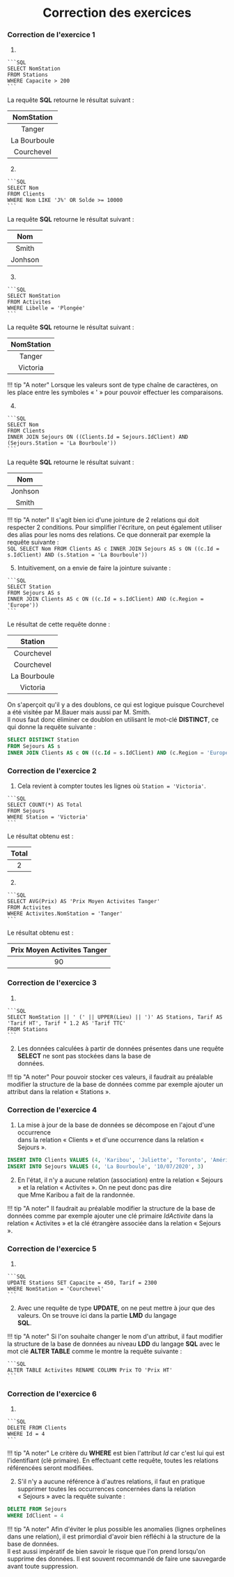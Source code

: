 # <center><div class = "titre3"> Correction des exercices </div></center>

### <div class = "encadré18"> __Correction de l'exercice 1__ </div>
<div class="list1_1">

1. 
<div class="decal2">

	```SQL
	SELECT NomStation
	FROM Stations
	WHERE Capacite > 200
	```
   La requête __SQL__ retourne le résultat suivant :  
</div>

<center>

 | NomStation    |
 | :--------:	 |
 | Tanger    	 |
 | La Bourboule  |
 | Courchevel	 |

</center>
</div>
<div class="list1_2">

2. 
<div class="decal2">

	```SQL
	SELECT Nom
	FROM Clients
	WHERE Nom LIKE 'J%' OR Solde >= 10000
	```
   La requête __SQL__ retourne le résultat suivant :  
</div>

<center>

 | Nom           |
 | :--------:	 |
 | Smith    	 |
 | Jonhson		 |

</center>
</div>
<div class="list1_3">

3. 
<div class="decal2">

	```SQL
	SELECT NomStation
	FROM Activites
	WHERE Libelle = 'Plongée'
	```
   La requête __SQL__ retourne le résultat suivant :  
</div>

<center>

 | NomStation    |
 | :--------:	 |
 | Tanger    	 |
 | Victoria		 |

</center>
</div>
<div class="decal3">

!!! tip "A noter"
	Lorsque les valeurs sont de type chaîne de caractères, on les place entre les symboles « ' » pour pouvoir effectuer les comparaisons. 

</div>
<div class="list1_4">

4. 
<div class="decal2">

	```SQL
	SELECT Nom
	FROM Clients
	INNER JOIN Sejours ON ((Clients.Id = Sejours.IdClient) AND (Sejours.Station = 'La Bourboule'))
	```
   La requête __SQL__ retourne le résultat suivant :  
</div>

<center>

 | Nom 			 |
 | :--------:	 |
 | Jonhson    	 |
 | Smith		 |

</center>
</div>
<div class="decal4">

!!! tip "A noter"
	Il s'agit bien ici d'une jointure de 2 relations qui doit respecter 2 conditions. Pour simplifier l'écriture, on peut également utiliser des alias pour les noms des relations. Ce que donnerait par exemple la requête suivante :  
	```SQL
	SELECT Nom
	FROM Clients AS c
	INNER JOIN Sejours AS s ON ((c.Id = s.IdClient) AND (s.Station = 'La Bourboule'))
	```

</div>
<div class="list1_5">

5. Intuitivement, on a envie de faire la jointure suivante :

<div class="decal4">

	```SQL
	SELECT Station
	FROM Sejours AS s
	INNER JOIN Clients AS c ON ((c.Id = s.IdClient) AND (c.Region = 'Europe'))
	```
   Le résultat de cette requête donne :
</div>

 <center>

 | Station       |
 | :--------:	 |
 | Courchevel  	 |
 | Courchevel  	 |
 | La Bourboule	 |
 | Victoria		 |

</center> 
<div class="decal4">

On s'aperçoit qu'il y a des doublons, ce qui est logique puisque Courchevel a été visitée par M.Bauer mais aussi par M. Smith.  
Il nous faut donc éliminer ce doublon en utilisant le mot-clé __DISTINCT__, ce qui donne la requête suivante :

```SQL
SELECT DISTINCT Station
FROM Sejours AS s
INNER JOIN Clients AS c ON ((c.Id = s.IdClient) AND (c.Region = 'Europe'))
```
</div>
</div>

### <div class = "encadré18"> __Correction de l'exercice 2__ </div>
<div class="list1_1">

1. Cela revient à compter toutes les lignes où `Station = 'Victoria'`.

<div class="decal4">

	```SQL
	SELECT COUNT(*) AS Total
	FROM Sejours 
	WHERE Station = 'Victoria'
	```
   Le résultat obtenu est :
</div>

<center>

 | Total         |
 | :--------:	 |
 | 2		  	 |

</center>
</div>
<div class="list1_2">

2. 
<div class="decal2">

	```SQL
	SELECT AVG(Prix) AS 'Prix Moyen Activites Tanger'
	FROM Activites
	WHERE Activites.NomStation = 'Tanger'
	```
   Le résultat obtenu est :  
</div>

<center>

 | Prix Moyen Activites Tanger  |
 | :--------:					|
 | 90						  	|

</center>
</div>

### <div class = "encadré18"> __Correction de l'exercice 3__ </div>
<div class="list1_1">

1. 
<div class="decal2">

	```SQL
	SELECT NomStation || ' (' || UPPER(Lieu) || ')' AS Stations, Tarif AS 'Tarif HT', Tarif * 1.2 AS 'Tarif TTC'
	FROM Stations
	```
</div>

</div>
<div class="list1_2">

2. Les données calculées à partir de données présentes dans une requête __SELECT__ ne sont pas stockées dans la base de <div class="decal2">données.</div>
</div>
<div class="decal4">

!!! tip "A noter"
	Pour pouvoir stocker ces valeurs, il faudrait au préalable modifier la structure de la base de données comme par exemple ajouter un attribut dans la relation « Stations ».  
</div>

### <div class = "encadré18"> __Correction de l'exercice 4__ </div>
<div class="list1_1">

1.  La mise à jour de la base de données se décompose en l'ajout d'une occurrence <div class="decal2">dans la relation « Clients » et d'une occurrence dans la relation « Sejours ».</div>

<div class="decal4">

```SQL
INSERT INTO Clients VALUES (4, 'Karibou', 'Juliette', 'Toronto', 'Amérique', 7213),
INSERT INTO Sejours VALUES (4, 'La Bourboule', '10/07/2020', 3)
```
</div>

</div>
<div class="list1_2">

2. En l'état, il n'y a aucune relation (association) entre la relation « Sejours » et la relation « Activites ». On ne peut donc pas dire <div class="decal2">que Mme Karibou a fait de la randonnée.</div>
</div>
<div class="decal4">

!!! tip "A noter"
	Il faudrait au préalable modifier la structure de la base de données comme par exemple ajouter une clé primaire *IdActivite* dans la relation « Activites » et la clé étrangère associée dans la relation « Sejours ».  
</div>

### <div class = "encadré18"> __Correction de l'exercice 5__ </div>
<div class="list1_1">

1. 
<div class="decal2">

	```SQL
	UPDATE Stations SET Capacite = 450, Tarif = 2300
	WHERE NomStation = 'Courchevel'
	```
</div>

</div>
<div class="list1_2">

2. Avec une requête de type __UPDATE__, on ne peut mettre à jour que des valeurs. On se trouve ici dans la partie __LMD__ du langage <div class="decal2">__SQL__.</div>
</div>
<div class="decal4">

!!! tip "A noter"
	Si l'on souhaite changer le nom d'un attribut, il faut modifier la structure de la base de données au niveau __LDD__ du langage __SQL__ avec le mot clé __ALTER TABLE__ comme le montre la requête suivante :

	```SQL
	ALTER TABLE Activites RENAME COLUMN Prix TO 'Prix HT'
	```  

</div>

### <div class = "encadré18"> __Correction de l'exercice 6__ </div>
<div class="list1_1">

1. 
<div class="decal2">

	```SQL
	DELETE FROM Clients
	WHERE Id = 4
	```
</div>

</div>
<div class="decal4">

!!! tip "A noter"
	Le critère du __WHERE__ est bien l'attribut *Id* car c'est lui qui est l'identifiant (clé primaire). En effectuant cette requête, toutes les relations référencées seront modifiées.

</div>
<div class="list1_2">

2. S'il n'y a aucune référence à d'autres relations, il faut en pratique supprimer toutes les occurrences concernées dans la relation <div class="decal2">« Sejours » avec la requête suivante :</div>
</div>
<div class="decal4">

```SQL
DELETE FROM Sejours
WHERE IdClient = 4
```
</div>
<div class="decal4">

!!! tip "A noter"
	Afin d'éviter le plus possible les anomalies (lignes orphelines dans une relation), il est primordial d'avoir bien réfléchi à la structure de la base de données.  
	Il est aussi impératif de bien savoir le risque que l'on prend lorsqu'on supprime des données. Il est souvent recommandé de faire une sauvegarde avant toute suppression.  
</div>